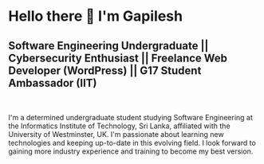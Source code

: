 <body> 
  <h1> Hello there 👋 I'm Gapilesh </h1>
  <h2> Software Engineering Undergraduate || Cybersecurity Enthusiast || Freelance Web Developer (WordPress) || G17 Student Ambassador (IIT) </h2>
  <br> 
  <p>I'm a determined undergraduate student studying Software Engineering at the Informatics Institute of Technology, Sri Lanka, affiliated with the University of Westminster, UK. I'm passionate about learning new technologies and keeping up-to-date in this evolving field. I look forward to gaining more industry experience and training to become my best version.</p>
</body>



<!--
**Gapilesh/Gapilesh** is a ✨ _special_ ✨ repository because its `README.md` (this file) appears on your GitHub profile.

Here are some ideas to get you started:

- 🔭 I’m currently working on ...
- 🌱 I’m currently learning ...
- 👯 I’m looking to collaborate on ...
- 🤔 I’m looking for help with ...
- 💬 Ask me about ...
- 📫 How to reach me: ...
- 😄 Pronouns: ...
- ⚡ Fun fact: ...
-->
